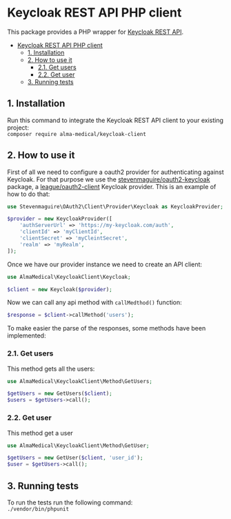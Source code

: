 # Keycloak REST API PHP client

This package provides a PHP wrapper for [Keycloak REST API](https://www.keycloak.org/docs-api/5.0/rest-api/).

<!-- TOC depthFrom:2 -->

- [Keycloak REST API PHP client](#keycloak-rest-api-php-client)
  - [1. Installation](#1-installation)
  - [2. How to use it](#2-how-to-use-it)
    - [2.1. Get users](#21-get-users)
    - [2.2. Get user](#22-get-user)
  - [3. Running tests](#3-running-tests)

<!-- /TOC -->

## 1. Installation

Run this command to integrate the Keycloak REST API client to your existing project:  
`composer require alma-medical/keycloak-client`

## 2. How to use it

First of all we need to configure a oauth2 provider for authenticating against Keycloak. For that purpose we use the [stevenmaguire/oauth2-keycloak](https://github.com/stevenmaguire/oauth2-keycloak) package, a [league/oauth2-client](https://github.com/thephpleague/oauth2-client) Keycloak provider.
This is an example of how to do that:

```php
use Stevenmaguire\OAuth2\Client\Provider\Keycloak as KeycloakProvider;

$provider = new KeycloakProvider([
    'authServerUrl' => 'https://my-keycloak.com/auth',
    'clientId' => 'myClientId',
    'clientSecret' => 'myCleintSecret',
    'realm' => 'myRealm',
]);
```

Once we have our provider instance we need to create an API client:

```php
use AlmaMedical\KeycloakClient\Keycloak;

$client = new Keycloak($provider);
```

Now we can call any api method with `callMedthod()` function:

```php
$response = $client->callMethod('users');
```

To make easier the parse of the responses, some methods have been implemented:

### 2.1. Get users

This method gets all the users:

```php
use AlmaMedical\KeycloakClient\Method\GetUsers;

$getUsers = new GetUsers($client);
$users = $getUsers->call();
```

### 2.2. Get user

This method get a user

```php
use AlmaMedical\KeycloakClient\Method\GetUser;

$getUsers = new GetUser($client, 'user_id');
$user = $getUsers->call();
```

## 3. Running tests

To run the tests run the following command:  
`./vendor/bin/phpunit`
